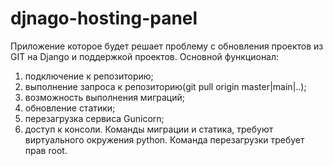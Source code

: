 # djnago-hosting-panel
Приложение которое будет решает проблему с обновления проектов из GIT на Django и поддержкой проектов.
Основной функционал:
  1)  подключение к репозиторию;
  2)  выполнение запроса к репозиторию(git pull origin master|main|..);
  3)  возможность выполнения миграций;
  4)  обновление статики;
  5)  перезагрузка сервиса Gunicorn;
  6)  доступ к консоли.
Команды миграции и статика, требуют виртуального окружения python.
Команда перезагрузки требует прав root.
